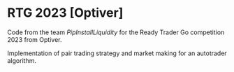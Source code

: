 # RTG 2023 [Optiver]
Code from the team *PipInstallLiquidity* for the Ready Trader Go competition 2023 from Optiver.

Implementation of pair trading strategy and market making for an autotrader algorithm.
